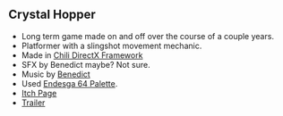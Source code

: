 ## Crystal Hopper
- Long term game made on and off over the course of a couple years.
- Platformer with a slingshot movement mechanic.
- Made in [Chili DirectX Framework](https://github.com/planetchili/chili_framework)
- SFX by Benedict maybe? Not sure.
- Music by [Benedict](https://benedictroffmarsh.com/)
- Used [Endesga 64 Palette](https://lospec.com/palette-list/endesga-64).
- [Itch Page](https://aescosaurus.itch.io/ch)
- [Trailer](https://www.youtube.com/watch?v=JJRGcjXhfzw)